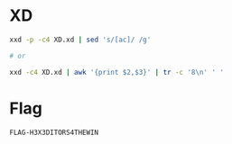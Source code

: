 # XD

```bash
xxd -p -c4 XD.xd | sed 's/[ac]/ /g'

# or

xxd -c4 XD.xd | awk '{print $2,$3}' | tr -c '8\n' ' '
```

# Flag
`FLAG-H3X3DITORS4THEWIN`
